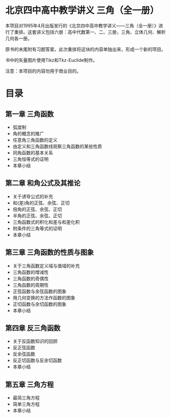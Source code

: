 # 北京四中高中教学讲义  三角（全一册）
本项目对1995年4月出版发行的《北京四中高中教学讲义——三角（全一册）》进行了重排。这套讲义包括六册：高中代数第一、二、三册，三角、立体几何、解析几何各一册。

原书的末尾附有习题答案，此次重排将这块的内容单独出来，形成一个新的项目。

书中的矢量图片使用Tikz和Tkz-Euclide制作。

注意：本项目的内容勿用于商业目的。

# 目录
## 第一章 三角函数
-	弧度制
-	角的概念的推广 
- 任意角三角函数的定义 
- 由定义和三角函数线观察三角函数的某些性质 
- 同角函数的基本关系  
- 三角恒等式的证明  
- 本章小结  

## 第二章 和角公式及其推论
- 关于诱导公式的补充
- 和(差)角的正弦、余弦、正切
- 倍角的正弦、余弦、正切 
- 半角的正弦、余弦、正切 
- 三角函数式的积化和差与和差化积 
- 附条件的三角等式的证明 
- 本章小结 

## 第三章 三角函数的性质与图象 
- 关于三角函数定义域与值域的补充 
- 三角函数的增减性 
- 三角函数的奇偶性
- 三角函数的周期性 
- 正弦函数与余弦函数的图象 
- 用几何变换的方法作函数的图象
- 正切函数与余切函数的图象 
- 本章小结 

## 第四章 反三角函数 
- 关于反函数知识的回顾
- 反正弦函数
- 反余弦函数
- 反正切函数与反余切函数
- 本章小结

## 第五章 三角方程
- 最简三角方程 
- 简单三角方程 
- 本章小结 
